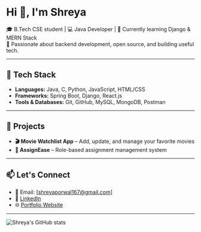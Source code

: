 # Hi 👋, I'm Shreya

🎓 B.Tech CSE student | 💻 Java Developer | 🌱 Currently learning Django & MERN Stack  
🎯 Passionate about backend development, open source, and building useful tech.

---

## 🚀 Tech Stack

- **Languages:** Java, C, Python, JavaScript, HTML/CSS
- **Frameworks:** Spring Boot, Django, React.js
- **Tools & Databases:** Git, GitHub, MySQL, MongoDB, Postman

---

## 🔭 Projects

- **🎬 Movie Watchlist App** – Add, update, and manage your favorite movies
- **🧠 AssignEase** – Role-based assignment management system 

---

## 📫 Let's Connect

- 📧 Email: [shreyaporwal167@gmail.com]
- 💼 [LinkedIn](https://www.linkedin.com/in/shreyaporwal167/)
- 🌐 [Portfolio Website](https://shreyaporwal2003.github.io/My_Portfoilio/)

---

![Shreya's GitHub stats](https://github-readme-stats.vercel.app/api?username=yourgithubusername&show_icons=true&theme=radical)
